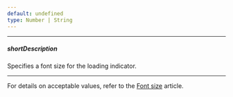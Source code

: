 ```yaml
---
default: undefined
type: Number | String
---
```

---
##### shortDescription
Specifies a font size for the loading indicator.

---
For details on acceptable values, refer to the [Font size](https://www.w3.org/TR/CSS21/fonts.html#propdef-font-size) article.